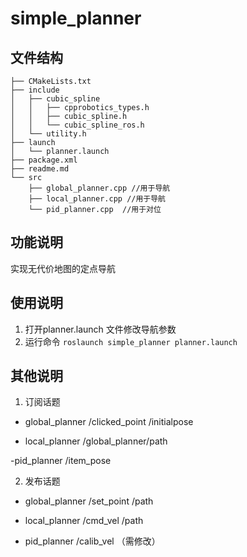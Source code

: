 # simple_planner

## 文件结构

```
├── CMakeLists.txt
├── include
│   ├── cubic_spline
│   │   ├── cpprobotics_types.h
│   │   ├── cubic_spline.h
│   │   └── cubic_spline_ros.h
│   └── utility.h
├── launch
│   └── planner.launch
├── package.xml
├── readme.md
└── src
    ├── global_planner.cpp //用于导航
    ├── local_planner.cpp //用于导航
    └── pid_planner.cpp  //用于对位

```

## 功能说明
 实现无代价地图的定点导航

## 使用说明

1. 打开planner.launch 文件修改导航参数
2. 运行命令 `roslaunch simple_planner planner.launch `

## 其他说明
1. 订阅话题
- global_planner
 /clicked_point
 /initialpose

- local_planner 
 /global_planner/path
 
-pid_planner
 /item_pose
 
2. 发布话题
- global_planner
 /set_point
 /path
 
- local_planner 
 /cmd_vel
 /path

- pid_planner
 /calib_vel （需修改）

